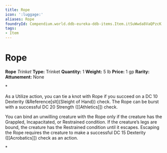 ```yaml
---
title: Rope
icon: ':luggage:'
aliases: Rope
foundryId: Compendium.world.ddb-eureka-ddb-items.Item.itSuWwda8VaQPzcK
tags:
- Item
---
```


# Rope

**Rope**
_Trinket_
**Type:** Trinket
**Quantity:** 1
**Weight:** 5 lb
**Price:** 1 gp
**Rarity:** 
**Attunement:** None

*<p>As a Utilize action, you can tie a knot with Rope if you succeed on a DC 10 Dexterity (&Reference[slt]{Sleight of Hand}) check. The Rope can be burst with a successful DC 20 Strength ([[Athletics]]) check.

You can bind an unwilling creature with the Rope only if the creature has the Grappled, Incapacitated, or Restrained condition. If the creature’s legs are bound, the creature has the Restrained condition until it escapes. Escaping the Rope requires the creature to make a successful DC 15 Dexterity ([[Acrobatics]]) check as an action.</p>*